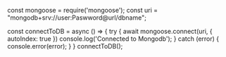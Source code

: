 const mongoose = require('mongoose');
const uri = "mongodb+srv://user:Paswword@url/dbname";

const connectToDB = async () => {
    try {
        await mongoose.connect(uri, {
            autoIndex: true
        })
        console.log('Connected to Mongodb');
    } catch (error) {
        console.error(error);
    }
}
connectToDB();

